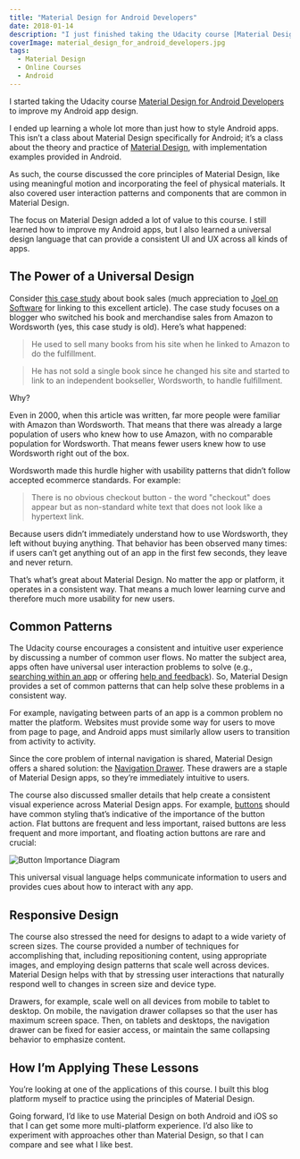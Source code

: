 ```yaml
---
title: "Material Design for Android Developers"
date: 2018-01-14
description: "I just finished taking the Udacity course [Material Design for Android Developers](https://www.udacity.com/course/material-design-for-android-developers--ud862), which discussed [Material Design](https://material.io/) and how to provide a consistent and powerful user experience across many platforms (not just Android). Read more to see what I learned and how I’ve applied it."
coverImage: material_design_for_android_developers.jpg
tags:
  - Material Design
  - Online Courses
  - Android
---
```


I started taking the Udacity course [Material Design for Android Developers](https://www.udacity.com/course/material-design-for-android-developers--ud862) to improve my Android app design.

I ended up learning a whole lot more than just how to style Android apps. This isn’t a class about Material Design specifically for Android; it’s a class about the theory and practice of [Material Design](https://material.io/), with implementation examples provided in Android.

As such, the course discussed the core principles of Material Design, like using meaningful motion and incorporating the feel of physical materials. It also covered user interaction patterns and components that are common in Material Design.

The focus on Material Design added a lot of value to this course. I still learned how to improve my Android apps, but I also learned a universal design language that can provide a consistent UI and UX across all kinds of apps.

## The Power of a Universal Design

Consider [this case study](https://www.nngroup.com/articles/why-doc-searls-doesnt-sell-any-books/) about book sales (much appreciation to [Joel on Software](https://www.joelonsoftware.com/) for linking to this excellent article). The case study focuses on a blogger who switched his book and merchandise sales from Amazon to Wordsworth (yes, this case study is old). Here’s what happened:

> He used to sell many books from his site when he linked to Amazon to do the fulfillment.

<!--- --->

> He has not sold a single book since he changed his site and started to link to an independent bookseller, Wordsworth, to handle fulfillment.

Why?

Even in 2000, when this article was written, far more people were familiar with Amazon than Wordsworth. That means that there was already a large population of users who knew how to use Amazon, with no comparable population for Wordsworth. That means fewer users knew how to use Wordsworth right out of the box.

Wordsworth made this hurdle higher with usability patterns that didn’t follow accepted ecommerce standards. For example:

> There is no obvious checkout button - the word "checkout" does appear but as non-standard white text that does not look like a hypertext link.

Because users didn’t immediately understand how to use Wordsworth, they left without buying anything. That behavior has been observed many times: if users can’t get anything out of an app in the first few seconds, they leave and never return.

That’s what’s great about Material Design. No matter the app or platform, it operates in a consistent way. That means a much lower learning curve and therefore much more usability for new users.

## Common Patterns

The Udacity course encourages a consistent and intuitive user experience by discussing a number of common user flows. No matter the subject area, apps often have universal user interaction problems to solve (e.g., [searching within an app](https://material.io/guidelines/patterns/search.html) or offering [help and feedback](https://material.io/guidelines/patterns/help-feedback.html#)). So, Material Design provides a set of common patterns that can help solve these problems in a consistent way.

For example, navigating between parts of an app is a common problem no matter the platform. Websites must provide some way for users to move from page to page, and Android apps must similarly allow users to transition from activity to activity.

Since the core problem of internal navigation is shared, Material Design offers a shared solution: the [Navigation Drawer](https://material.io/guidelines/patterns/navigation-drawer.html). These drawers are a staple of Material Design apps, so they’re immediately intuitive to users.

The course also discussed smaller details that help create a consistent visual experience across Material Design apps. For example, [buttons](https://material.io/guidelines/components/buttons.html) should have common styling that’s indicative of the importance of the button action. Flat buttons are frequent and less important, raised buttons are less frequent and more important, and floating action buttons are rare and crucial:

![Button Importance Diagram](https://storage.googleapis.com/material-design/publish/material_v_12/assets/0Bx4BSt6jniD7RHFUU2dFdmMtcm8/components-buttons-usage-main.png)

This universal visual language helps communicate information to users and provides cues about how to interact with any app.

## Responsive Design

The course also stressed the need for designs to adapt to a wide variety of screen sizes. The course provided a number of techniques for accomplishing that, including repositioning content, using appropriate images, and employing design patterns that scale well across devices. Material Design helps with that by stressing user interactions that naturally respond well to changes in screen size and device type.

Drawers, for example, scale well on all devices from mobile to tablet to desktop. On mobile, the navigation drawer collapses so that the user has maximum screen space. Then, on tablets and desktops, the navigation drawer can be fixed for easier access, or maintain the same collapsing behavior to emphasize content.

## How I’m Applying These Lessons

You’re looking at one of the applications of this course. I built this blog platform myself to practice using the principles of Material Design.

Going forward, I’d like to use Material Design on both Android and iOS so that I can get some more multi-platform experience. I’d also like to experiment with approaches other than Material Design, so that I can compare and see what I like best.
